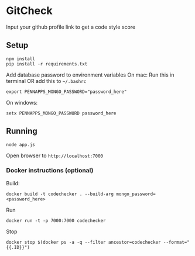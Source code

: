 # GitCheck

Input your github profile link to get a code style score

## Setup
```
npm install
pip install -r requirements.txt
```
Add database password to environment variables
On mac:
Run this in terminal OR add this to ```~/.bashrc```
```
export PENNAPPS_MONGO_PASSWORD="password_here"
```

On windows:
```
setx PENNAPPS_MONGO_PASSWORD password_here
```

## Running
```
node app.js
```
Open browser to ```http://localhost:7000```


### Docker instructions (optional)
Build:
```
docker build -t codechecker . --build-arg mongo_password=<password_here>
```
Run
```
docker run -t -p 7000:7000 codechecker
```
Stop
```
docker stop $(docker ps -a -q --filter ancestor=codechecker --format="{{.ID}}")
```

